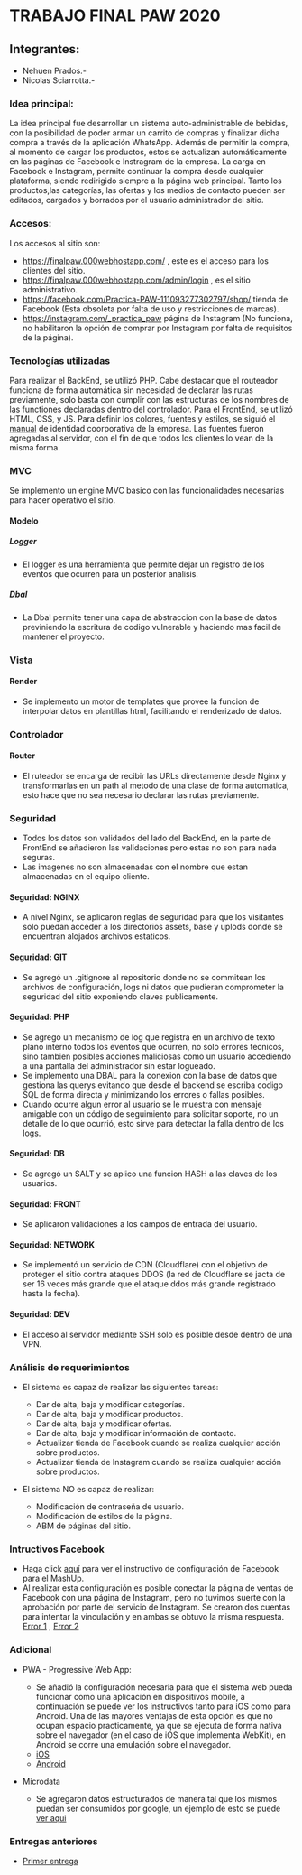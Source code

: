 # TRABAJO FINAL PAW 2020

## Integrantes:
* Nehuen Prados.-
* Nicolas Sciarrotta.-

### Idea principal:
La idea principal fue desarrollar un sistema auto-administrable de bebidas, con la posibilidad de poder armar un carrito de compras y finalizar dicha compra a través de la aplicación WhatsApp. 
Además de permitir la compra, al momento de cargar los productos, estos se actualizan automáticamente en las páginas de Facebook e Instragram de la empresa.
La carga en Facebook e Instagram, permite continuar la compra desde cualquier plataforma, siendo redirigido siempre a la página web principal.
Tanto los productos,las categorías, las ofertas y los medios de contacto pueden ser editados, cargados y borrados por el usuario administrador del sitio.

### Accesos:
Los accesos al sitio son:
- https://finalpaw.000webhostapp.com/ , este es el acceso para los clientes del sitio.
- https://finalpaw.000webhostapp.com/admin/login , es el sitio administrativo.
- https://facebook.com/Practica-PAW-111093277302797/shop/ tienda de Facebook (Esta obsoleta por falta de uso y restricciones de marcas).
- https://instagram.com/_practica_paw página de Instagram (No funciona, no habilitaron la opción de comprar por Instagram por falta de requisitos de la página).

### Tecnologías utilizadas
Para realizar el BackEnd, se utilizó PHP. Cabe destacar que el routeador funciona de forma automática sin necesidad de declarar las rutas previamente, solo basta con cumplir con las estructuras de los nombres de las functiones declaradas dentro del controlador.
Para el FrontEnd, se utilizó HTML, CSS, y JS. Para definir los colores, fuentes y estilos, se siguió el [manual](/Recursos/MARCA.pdf) de identidad coorporativa de la empresa. Las fuentes fueron agregadas al servidor, con el fin de que todos los clientes lo vean de la misma forma.

### MVC
Se implemento un engine MVC basico con las funcionalidades necesarias para hacer operativo el sitio.
		
#### Modelo
##### Logger
 * El logger es una herramienta que permite dejar un registro de los eventos que ocurren para un posterior analisis.
##### Dbal
 * La Dbal permite tener una capa de abstraccion con la base de datos previniendo la escritura de codigo vulnerable y haciendo mas facil de mantener el proyecto.
			
### Vista
#### Render
 * Se implemento un motor de templates que provee la funcion de interpolar datos en plantillas html, facilitando el renderizado de datos.
			
### Controlador
#### Router
 * El ruteador se encarga de recibir las URLs directamente desde Nginx y transformarlas en un path al metodo de una clase de forma automatica, esto hace que no sea necesario declarar las rutas previamente.
	
### Seguridad
 * Todos los datos son validados del lado del BackEnd, en la parte de FrontEnd se añadieron las validaciones pero estas no son para nada seguras.
 * Las imagenes no son almacenadas con el nombre que estan almacenadas en el equipo cliente.
		
#### Seguridad: NGINX
 * A nivel Nginx, se aplicaron reglas de seguridad para que los visitantes solo puedan acceder a los directorios assets, base y uplods donde se encuentran alojados archivos estaticos.

#### Seguridad: GIT
 * Se agregó un .gitignore al repositorio donde no se commitean los archivos de configuración, logs ni datos que pudieran comprometer la seguridad del sitio exponiendo claves publicamente.

#### Seguridad: PHP
* Se agrego un mecanismo de log que registra en un archivo de texto plano interno todos los eventos que ocurren, no solo errores tecnicos, sino  tambien posibles acciones maliciosas como un usuario accediendo a una pantalla del administrador sin estar logueado.
* Se implemento una DBAL para la conexion con la base de datos que gestiona las querys evitando que desde el backend se escriba codigo SQL de forma directa y minimizando los errores o fallas posibles.
* Cuando ocurre algun error al usuario se le muestra con mensaje amigable con un código de seguimiento para solicitar soporte, no un detalle de lo que ocurrió, esto sirve para detectar la falla dentro de los logs.

#### Seguridad: DB
* Se agregó un SALT y se aplico una funcion HASH a las claves de los usuarios.

#### Seguridad: FRONT
* Se aplicaron validaciones a los campos de entrada del usuario.

#### Seguridad: NETWORK
* Se implementó un servicio de CDN (Cloudflare) con el objetivo de proteger el sitio contra ataques DDOS (la red de Cloudflare se jacta de ser 16 veces más grande que el ataque ddos más grande registrado hasta la fecha).

#### Seguridad: DEV
* El acceso al servidor mediante SSH solo es posible desde dentro de una VPN.

### Análisis de requerimientos
 * El sistema es capaz de realizar las siguientes tareas:
	- Dar de alta, baja y modificar categorías.
	- Dar de alta, baja y modificar productos.
	- Dar de alta, baja y modificar ofertas.
	- Dar de alta, baja y modificar información de contacto.
	- Actualizar tienda de Facebook cuando se realiza cualquier acción sobre productos.
	- Actualizar tienda de Instagram cuando se realiza cualquier acción sobre productos.
	
* El sistema NO es capaz de realizar:
	- Modificación de contraseña de usuario.
	- Modificación de estilos de la página.
	- ABM de páginas del sitio.
	
### Intructivos Facebook
 * Haga click [aquí](/Recursos/InstructivoFacebook.pdf) para ver el instructivo de configuración de Facebook para el MashUp.
 * Al realizar esta configuración es posible conectar la página de ventas de Facebook con una página de Instagram, pero no tuvimos suerte con la aprobación por parte del servicio de Instagram. Se crearon dos cuentas para intentar la vinculación y en ambas se obtuvo la misma respuesta. [Error 1](/Recursos/IG1.PNG) , [Error 2](/Recursos/IG2.PNG)
 
### Adicional
 * PWA - Progressive Web App:
 	- Se añadió la configuración necesaria para que el sistema web pueda funcionar como una aplicación en dispositivos mobile, a continuación se puede ver los instructivos tanto para iOS como para Android. Una de las mayores ventajas de esta opción es que no ocupan espacio practicamente, ya que se ejecuta de forma nativa sobre el navegador (en el caso de iOS que implementa WebKit), en Android se corre una emulación sobre el navegador.
	- [iOS](/Recursos/PWA%20iOS.pdf)
	- [Android](/Recursos/PWA%20Android.pdf)
	
 * Microdata
 	- Se agregaron datos estructurados de manera tal que los mismos puedan ser consumidos por google, un ejemplo de esto se puede [ver aqui](https://search.google.com/structured-data/testing-tool?hl=es#url=https%3A%2F%2Fpaw.craving.com.ar%2Findex%2Fproducto%3Fid%3D47)
	
	
### Entregas anteriores 
 * [Primer entrega](/primerEntrega.md)
    
